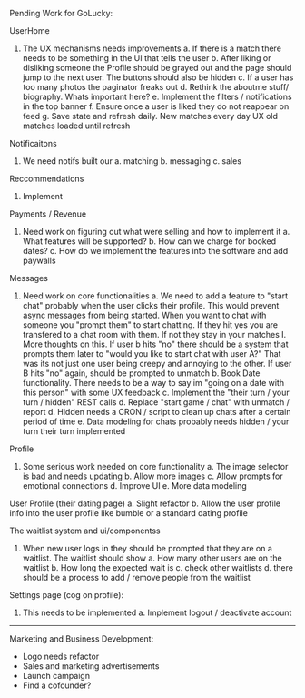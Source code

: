 Pending Work for GoLucky:

UserHome

1. The UX mechanisms needs improvements
   a. If there is a match there needs to be something in the UI that tells the user
   b. After liking or disliking someone the Profile should be grayed out and the page should jump to the next user. The buttons should also be hidden
   c. If a user has too many photos the paginator freaks out
   d. Rethink the aboutme stuff/ biography. Whats important here?
   e. Implement the filters / notifications in the top banner
   f. Ensure once a user is liked they do not reappear on feed
   g. Save state and refresh daily. New matches every day UX old matches loaded until refresh

Notificaitons

1. We need notifs built our
   a. matching
   b. messaging
   c. sales

Reccommendations

1. Implement

Payments / Revenue

1. Need work on figuring out what were selling and how to implement it
   a. What features will be supported?
   b. How can we charge for booked dates?
   c. How do we implement the features into the software and add paywalls

Messages

1. Need work on core functionalities
   a. We need to add a feature to "start chat" probably when the user clicks their profile. This would prevent async messages from being started. When you want to chat with someone you "prompt them" to start chatting. If they hit yes you are transfered to a chat room with them. If not they stay in your matches
   I. More thoughts on this. If user b hits "no" there should be a system that prompts them later to "would you like to start chat with user A?" That was its not just one user being creepy and annoying to the other. If user B hits "no" again, should be prompted to unmatch
   b. Book Date functionality. There needs to be a way to say im "going on a date with this person" with some UX feedback
   c. Implement the "their turn / your turn / hidden" REST calls
   d. Replace "start game / chat" with unmatch / report
   d. Hidden needs a CRON / script to clean up chats after a certain period of time
   e. Data modeling for chats probably needs hidden / your turn their turn implemented

Profile

1. Some serious work needed on core functionality
   a. The image selector is bad and needs updating
   b. Allow more images
   c. Allow prompts for emotional connections
   d. Improve UI
   e. More data modeling

User Profile (their dating page)
a. Slight refactor
b. Allow the user profile info into the user profile like bumble or a standard dating profile

The waitlist system and ui/componentss

1. When new user logs in they should be prompted that they are on a waitlist. The waitlist should show
   a. How many other users are on the waitlist
   b. How long the expected wait is
   c. check other waitlists
   d. there should be a process to add / remove people from the waitlist

Settings page (cog on profile):

1. This needs to be implemented
   a. Implement logout / deactivate account

---

Marketing and Business Development:

- Logo needs refactor
- Sales and marketing advertisements
- Launch campaign
- Find a cofounder?
